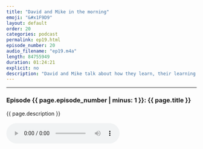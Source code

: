 ```yaml
---
title: "David and Mike in the morning"
emoji: "&#x1F9D9"
layout: default
order: 20
categories: podcast
permalink: ep19.html
episode_number: 20
audio_filename: "ep19.m4a"
length: 84755949
duration: 01:24:21
explicit: no
description: "David and Mike talk about how they learn, their learning philosophies, and how they think about tackling complex problems."
---
```


<hr />
<p>
<h3>Episode {{ page.episode_number | minus: 1 }}: {{ page.title }}</h3>
{{ page.description }}
<br />
<br />
<audio controls="">
<source src="{{ site.podcast_audio_prefix | append: page.audio_filename }}" type="audio/x-m4a" />
Your browser does not support the audio element.
</audio>
</p>
